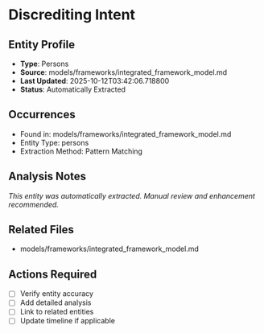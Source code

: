 # Discrediting Intent

## Entity Profile
- **Type**: Persons
- **Source**: models/frameworks/integrated_framework_model.md
- **Last Updated**: 2025-10-12T03:42:06.718800
- **Status**: Automatically Extracted

## Occurrences
- Found in: models/frameworks/integrated_framework_model.md
- Entity Type: persons
- Extraction Method: Pattern Matching

## Analysis Notes
*This entity was automatically extracted. Manual review and enhancement recommended.*

## Related Files
- models/frameworks/integrated_framework_model.md

## Actions Required
- [ ] Verify entity accuracy
- [ ] Add detailed analysis
- [ ] Link to related entities
- [ ] Update timeline if applicable
